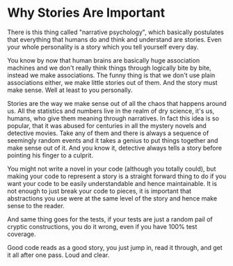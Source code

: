 # Why Stories Are Important

There is this thing called "narrative psychology", which basically postulates that everything that humans do and think and understand are stories. Even your whole personality is a story which you tell yourself every day.

You know by now that human brains are basically huge association machines and we don't really think things through logically bite by bite, instead we make associations. The funny thing is that we don't use plain associations either, we make little stories out of them. And the story must make sense. Well at least to you personally.

Stories are the way we make sense out of all the chaos that happens around us. All the statistics and numbers live in the realm of dry science, it's us, humans, who give them meaning through narratives. In fact this idea is so popular, that it was abused for centuries in all the mystery novels and detective movies. Take any of them and there is always a sequence of seemingly random events  and it takes a genius to put things together and make sense out of it. And you know it, detective always tells a story before pointing his finger to a culprit.

You might not write a novel in your code (although you totally could), but making your code to represent a story is a straight forward thing to do if you want your code to be easily understandable and hence maintainable. It is not enough to just break your code to pieces, it is important that abstractions you use were at the same level of the story and hence make sense to the reader.

And same thing goes for the tests, if your tests are just a random pail of cryptic constructions, you do it wrong, even if you have 100% test coverage.

Good code reads as a good story, you just jump in, read it through, and get it all after one pass. Loud and clear.